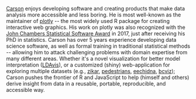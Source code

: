 [Carson](https://cpsievert.me) enjoys developing software and creating products that make data analysis more accessible and less boring. He is most well-known as the maintainer of [plotly](https://github.com/ropensci/plotly/graphs/contributors) -- the most widely used R package for creating interactive web graphics. His work on plotly was also recognized with the [John Chambers Statistical Software Award](http://stat-computing.org/awards/jmc/) in 2017, just after receiving his PhD in statistics. Carson has over 5 years experience developing data science software, as well as formal training in traditional statistical methods -- allowing him to attack challenging problems with domain expertise from many different areas. Whether it's a novel visualization for better model interpretation ([LDAvis](https://github.com/cpsievert/LDAvis)), or a customized (shiny) web-application for exploring multiple datasets (e.g., [zikar](https://github.com/cpsievert/zikar), [pedestrians](https://github.com/cpsievert/pedestrians), [eechidna](https://github.com/ropenscilabs/eechidna/), [bcviz](https://github.com/cpsievert/bcviz)); Carson pushes the frontier of R and JavaScript to help (himself and others) derive insight from data in a reusable, portable, reproducible, and accessible way.

